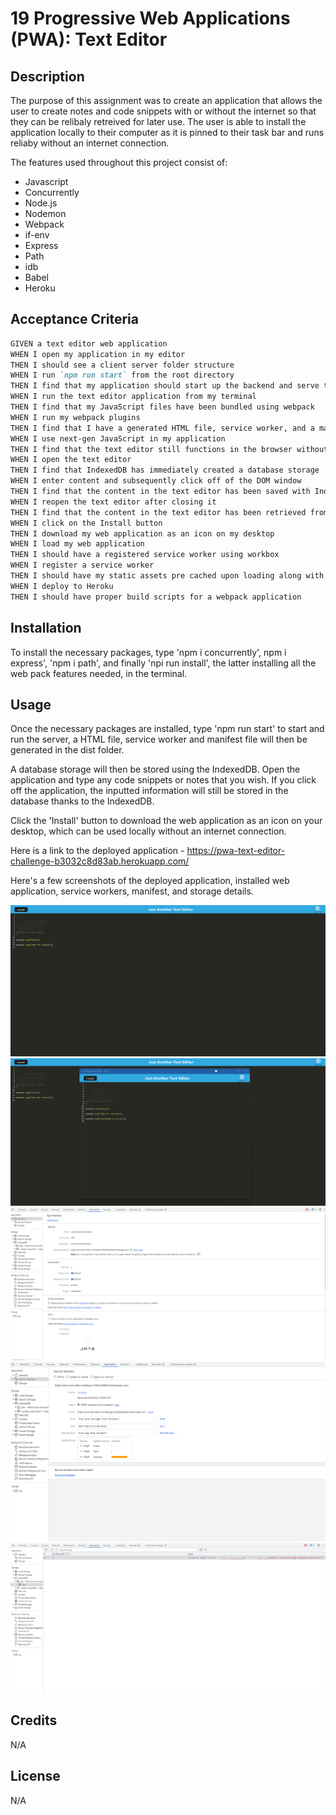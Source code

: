 # 19 Progressive Web Applications (PWA): Text Editor

## Description

The purpose of this assignment was to create an application that allows the user to create notes and code snippets with or without the internet so that they can be relibaly retreived for later use. The user is able to install the application locally to their computer as it is pinned to their task bar and runs reliaby without an internet connection.

The features used throughout this project consist of:

- Javascript
- Concurrently
- Node.js
- Nodemon
- Webpack
- if-env
- Express
- Path
- idb
- Babel
- Heroku

## Acceptance Criteria

```md
GIVEN a text editor web application
WHEN I open my application in my editor
THEN I should see a client server folder structure
WHEN I run `npm run start` from the root directory
THEN I find that my application should start up the backend and serve the client
WHEN I run the text editor application from my terminal
THEN I find that my JavaScript files have been bundled using webpack
WHEN I run my webpack plugins
THEN I find that I have a generated HTML file, service worker, and a manifest file
WHEN I use next-gen JavaScript in my application
THEN I find that the text editor still functions in the browser without errors
WHEN I open the text editor
THEN I find that IndexedDB has immediately created a database storage
WHEN I enter content and subsequently click off of the DOM window
THEN I find that the content in the text editor has been saved with IndexedDB
WHEN I reopen the text editor after closing it
THEN I find that the content in the text editor has been retrieved from our IndexedDB
WHEN I click on the Install button
THEN I download my web application as an icon on my desktop
WHEN I load my web application
THEN I should have a registered service worker using workbox
WHEN I register a service worker
THEN I should have my static assets pre cached upon loading along with subsequent pages and static assets
WHEN I deploy to Heroku
THEN I should have proper build scripts for a webpack application
```

## Installation

To install the necessary packages, type 'npm i concurrently', npm i express', 'npm i path', and finally 'npi run install', the latter installing all the web pack features needed, in the terminal. 

## Usage

Once the necessary packages are installed, type 'npm run start' to start and run the server, a HTML file, service worker and manifest file will then be generated in the dist folder. 

A database storage will then be stored using the IndexedDB. Open the application and type any code snippets or notes that you wish. If you click off the application, the inputted information will still be stored in the database thanks to the IndexedDB. 

Click the 'Install' button to download the web application as an icon on your desktop, which can be used locally without an internet connection. 

Here is a link to the deployed application - https://pwa-text-editor-challenge-b3032c8d83ab.herokuapp.com/

Here's a few screenshots of the deployed application, installed web application, service workers, manifest, and storage details.

![A screenshot of the deployed application](Assets/screencapture-deployed.png)
![A screenshot of the installed application](Assets/Screenshot-installed-application.png)
![A screenshot of the manifest information](Assets/Screenshot%20-%20manifest.png)
![A screenshot of the service worker information](Assets/Screenshot%20service%20workers.png)
![A screenshot of the JATE storage information](Assets/Screenshot%20jate%20storage.png)


## Credits

N/A

## License

N/A
